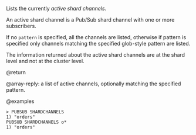 Lists the currently *active shard channels*.

An active shard channel is a Pub/Sub shard channel with one or more subscribers.

If no `pattern` is specified, all the channels are listed, otherwise if pattern is specified only channels matching the specified glob-style pattern are listed.

The information returned about the active shard channels are at the shard level and not at the cluster level.

@return

@array-reply: a list of active channels, optionally matching the specified pattern.

@examples
```
> PUBSUB SHARDCHANNELS
1) "orders"
PUBSUB SHARDCHANNELS o*
1) "orders"
```
